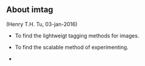 ## About imtag
(Henry T.H. Tu, 03-jan-2016)

+ To find the lightweigt tagging methods for images.

+ To find the scalable method of experimenting.
+ 
